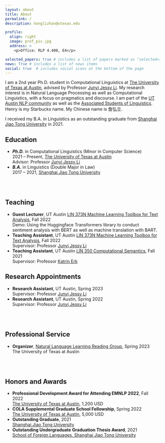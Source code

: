 ```yaml
---
layout: about
title: About
permalink: /
description: honglizhan@utexas.edu

profile:
  align: right
  image: prof_pic.jpg
  address: >
    <p>Office: RLP 4.400, E4</p>

selected_papers: true # includes a list of papers marked as "selected={true}"
news: True # includes a list of news items
social: true  # includes social icons at the bottom of the page
---
```


I am a 2nd year Ph.D. student in Computational Linguistics at <a href="https://www.utexas.edu/">The University of Texas at Austin</a>, advised by Professor <a href="https://jessyli.com/">Junyi Jessy Li</a>. My research interest is in Natural Language Processing as well as Computational Linguistics, with a focus on pragmatics and discourse. I am part of the <a href="https://www.nlp.utexas.edu/">UT Austin NLP community</a> as well as the <a href="https://asol.ling.utexas.edu/">Associated Students of Linguistics</a>. Henry is my Starbucks name. My Chinese name is 詹弘立.

I received my B.A. in Linguistics as an outstanding graduate from <a href="https://en.sjtu.edu.cn/">Shanghai Jiao Tong University</a> in 2021.

<!--- SECTION BREAK -->
<h2>Education</h2>
<ul>
    <li><b><i>Ph.D.</i></b> in Computational Linguistics (Minor in Computer Science)</li>
    2021 &#8211; Present, <a href="https://www.utexas.edu/">The University of Texas at Austin</a>
    <br>Advisor: Professor <a href="https://jessyli.com/">Junyi Jessy Li</a>
    <li><b><i>B.A.</i></b> in Linguistics (Double Major in Law)</li>
    2017 &#8211; 2021, <a href="https://en.sjtu.edu.cn/">Shanghai Jiao Tong University</a>
</ul>
<br/><br/>

<!--- SECTION BREAK -->
<h2>Teaching</h2>
<ul>
   <li><b>Guest Lecturer</b>, UT Austin <a href="https://jessyli.com/courses/lin373n_f22">LIN 373N Machine Learning Toolbox for Text Analysis</a>, Fall 2022</li>
   Demo: Using the Huggingface Transformers library to conduct sentiment analysis with BERT as well as machine translation with BART.
   <li><b>Teaching Assistant</b>, UT Austin <a href="https://jessyli.com/courses/lin373n_f22">LIN 373N Machine Learning Toolbox for Text Analysis</a>, Fall 2022</li>
   Supervisor: Professor <a href="https://jessyli.com/">Junyi Jessy Li</a>
   <li><b>Teaching Assistant</b>, UT Austin <a href="https://www.katrinerk.com/courses/lin350-computational-semantics">LIN 350 Computational Semantics</a>, Fall 2021</li>
   Supervisor: Professor <a href="https://www.katrinerk.com/">Katrin Erk</a>
</ul>

<!--- SECTION BREAK -->
<h2>Research Appointments</h2>
<ul>
   <li><b>Research Assistant</b>, UT Austin, Spring 2023</li>
   Supervisor: Professor <a href="https://jessyli.com/">Junyi Jessy Li</a>
   <li><b>Research Assistant</b>, UT Austin, Spring 2022</li>
   Supervisor: Professor <a href="https://jessyli.com/">Junyi Jessy Li</a>
</ul>
<br/><br/>

<!--- SECTION BREAK -->
<h2>Professional Service</h2>
<ul>
   <li><b>Organizer</b>, <a href="https://honglizhan.github.io/NLL/">Natural Language Learning Reading Group</a>, Spring 2023</li>
   The University of Texas at Austin
</ul>
<br/><br/>

<!--- SECTION BREAK -->
<h2>Honors and Awards</h2>
<ul>
   <li><b>Professional Development Award for Attending EMNLP 2022</b>, Fall 2022</li>
   <a href="https://www.utexas.edu/">The University of Texas at Austin</a>, 1,200 USD
   <li><b>COLA Supplemental Graduate School Fellowship</b>, Spring 2022</li>
   <a href="https://www.utexas.edu/">The University of Texas at Austin</a>, 5,000 USD
   <li><b>Outstanding Graduate</b>, 2021</li>
   <a href="https://en.sjtu.edu.cn/">Shanghai Jiao Tong University</a>
   <li><b>Outstanding Undergraduate Graduation Thesis Award</b>, 2021</li>
   <a href="https://sfl.sjtu.edu.cn/en/">School of Foreign Languages, Shanghai Jiao Tong University</a>
</ul>
